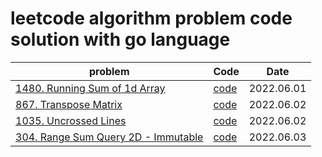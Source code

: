 # leetcode algorithm problem code solution with go language

| problem                                                                                            | Code                                                                                   | Date       |
|----------------------------------------------------------------------------------------------------|----------------------------------------------------------------------------------------|------------|
| [1480. Running Sum of 1d Array](https://leetcode.com/problems/running-sum-of-1d-array/)            | [code](https://github.com/DanielHit/leetcode-go/blob/main/src/array/missing_number.go) | 2022.06.01 |
| [867. Transpose Matrix](https://leetcode.com/problems/transpose-matrix/)                           | [code](https://github.com/DanielHit/leetcode-go/blob/main/src/array/transpose.go)      | 2022.06.02 |
| [1035. Uncrossed Lines](https://leetcode.com/problems/uncrossed-lines/)                            | [code](https://github.com/DanielHit/leetcode-go/blob/main/src/dp/maxUncrossedLines.go) | 2022.06.02 |
| [304. Range Sum Query 2D - Immutable](https://leetcode.com/problems/range-sum-query-2d-immutable/) | [code](https://github.com/DanielHit/leetcode-go/blob/main/src/array/num_matrix.go)     | 2022.06.03 |
